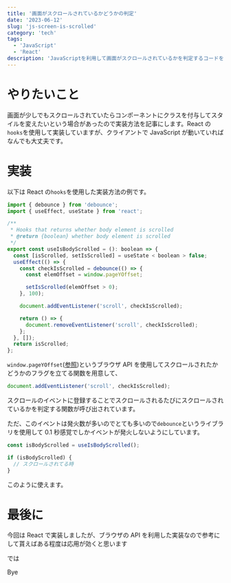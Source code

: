 ```yaml
---
title: '画面がスクロールされているかどうかの判定'
date: '2023-06-12'
slug: 'js-screen-is-scrolled'
category: 'tech'
tags:
  - 'JavaScript'
  - 'React'
description: 'JavaScriptを利用して画面がスクロールされているかを判定するコードを紹介します。今回はReactのuseEffectAPIを利用していますが、ブラウザでJavaScriptが動いていれば動きます。'
---
```


# やりたいこと

画面が少しでもスクロールされていたらコンポーネントにクラスを付与してスタイルを変えたいという場合があったので実装方法を記事にします。React の`hooks`を使用して実装していますが、クライアントで JavaScript が動いていればなんでも大丈夫です。

# 実装

以下は React の`hooks`を使用した実装方法の例です。

```javascript
import { debounce } from 'debounce';
import { useEffect, useState } from 'react';

/**
 * Hooks that returns whether body element is scrolled
 * @return {boolean} whether body element is scrolled
 */
export const useIsBodyScrolled = (): boolean => {
  const [isScrolled, setIsScrolled] = useState < boolean > false;
  useEffect(() => {
    const checkIsScrolled = debounce(() => {
      const elemOffset = window.pageYOffset;

      setIsScrolled(elemOffset > 0);
    }, 100);

    document.addEventListener('scroll', checkIsScrolled);

    return () => {
      document.removeEventListener('scroll', checkIsScrolled);
    };
  }, []);
  return isScrolled;
};
```

`window.pageYOffset`([参照](https://developer.mozilla.org/ja/docs/Web/API/Window/scrollY))というブラウザ API を使用してスクロールされたかどうかのフラグを立てる関数を用意して、

```javascript
document.addEventListener('scroll', checkIsScrolled);
```

スクロールのイベントに登録することでスクロールされるたびにスクロールされているかを判定する関数が呼び出されています。

ただ、このイベントは発火数が多いのでとても多いので`debounce`というライブラリを使用して 0.1 秒感覚でしかイベントが発火しないようにしています。

```javascript
const isBodyScrolled = useIsBodyScrolled();

if (isBodyScrolled) {
  // スクロールされてる時
}
```

このように使えます。

# 最後に

今回は React で実装しましたが、ブラウザの API を利用した実装なので参考にして貰えばある程度は応用が効くと思います

では

Bye
